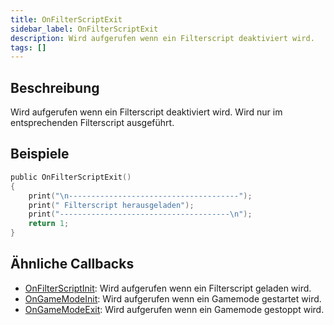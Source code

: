 ```yaml
---
title: OnFilterScriptExit
sidebar_label: OnFilterScriptExit
description: Wird aufgerufen wenn ein Filterscript deaktiviert wird.
tags: []
---
```


## Beschreibung

Wird aufgerufen wenn ein Filterscript deaktiviert wird. Wird nur im entsprechenden Filterscript ausgeführt.

## Beispiele

```c
public OnFilterScriptExit()
{
    print("\n--------------------------------------");
    print(" Filterscript herausgeladen");
    print("--------------------------------------\n");
    return 1;
}
```

## Ähnliche Callbacks

- [OnFilterScriptInit](OnFilterScriptInit): Wird aufgerufen wenn ein Filterscript geladen wird.
- [OnGameModeInit](OnGameModeInit): Wird aufgerufen wenn ein Gamemode gestartet wird.
- [OnGameModeExit](OnGameModeExit): Wird aufgerufen wenn ein Gamemode gestoppt wird.
